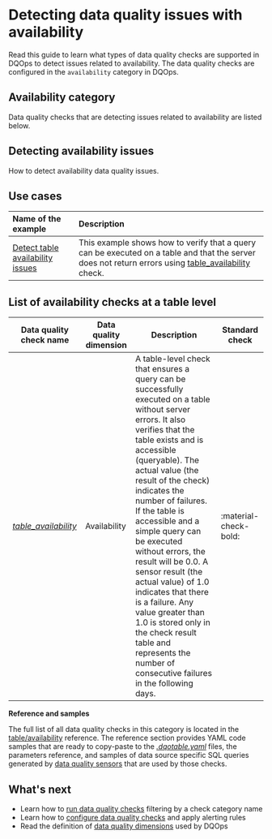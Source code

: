 # Detecting data quality issues with availability
Read this guide to learn what types of data quality checks are supported in DQOps to detect issues related to availability.
The data quality checks are configured in the `availability` category in DQOps.

## Availability category
Data quality checks that are detecting issues related to availability are listed below.

## Detecting availability issues
How to detect availability data quality issues.

## Use cases
| **Name of the example**                                                                                  | **Description**                                                                                                                                                                                              |
|:---------------------------------------------------------------------------------------------------------|:-------------------------------------------------------------------------------------------------------------------------------------------------------------------------------------------------------------|
| [Detect table availability issues](../../examples/data-availability/detect-table-availability-issues.md) | This example shows how to verify that a query can be executed on a table and that the server does not return errors using [table_availability](../../checks/table/availability/table-availability.md) check. |

## List of availability checks at a table level
| Data quality check name | Data quality dimension | Description | Standard check |
|-------------------------|------------------------|-------------|-------|
|[*table_availability*](../../checks/table/availability/table-availability.md)|Availability|A table-level check that ensures a query can be successfully executed on a table without server errors. It also verifies that the table exists and is accessible (queryable). The actual value (the result of the check) indicates the number of failures. If the table is accessible and a simple query can be executed without errors, the result will be 0.0. A sensor result (the actual value) of 1.0 indicates that there is a failure. Any value greater than 1.0 is stored only in the check result table and represents the number of consecutive failures in the following days.|:material-check-bold:|


**Reference and samples**

The full list of all data quality checks in this category is located in the [table/availability](../../checks/table/availability/index.md) reference.
The reference section provides YAML code samples that are ready to copy-paste to the [*.dqotable.yaml*](../../reference/yaml/TableYaml.md) files,
the parameters reference, and samples of data source specific SQL queries generated by [data quality sensors](../definition-of-data-quality-sensors.md)
that are used by those checks.

## What's next
- Learn how to [run data quality checks](../running-data-quality-checks.md#targeting-a-category-of-checks) filtering by a check category name
- Learn how to [configure data quality checks](../configuring-data-quality-checks-and-rules.md) and apply alerting rules
- Read the definition of [data quality dimensions](../data-quality-dimensions.md) used by DQOps
